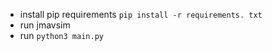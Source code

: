 - install pip requirements `pip install -r requirements. txt`
- run jmavsim
- run `python3 main.py`
